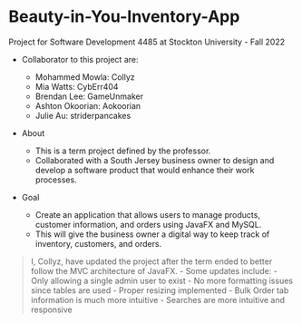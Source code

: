 # Beauty-in-You-Inventory-App
Project for Software Development 4485 at Stockton University - Fall 2022

- Collaborator to this project are:
	- Mohammed Mowla: Collyz
	- Mia Watts: CybErr404 
	- Brendan Lee: GameUnmaker
	- Ashton Okoorian: Aokoorian
	- Julie Au: striderpancakes

- About
	- This is a term project defined by the professor.
	- Collaborated with a South Jersey business owner to design and develop 
	a software product that would enhance their work processes.
	
- Goal
	- Create an application that allows users to manage products, customer information, and orders 
	using JavaFX and MySQL.
	- This will give the business owner a digital way to keep track of inventory, customers, and orders.
	
> I, Collyz, have updated the project after the term ended to better follow the MVC architecture of JavaFX.
	- Some updates include:
	- Only allowing a single admin user to exist
	- No more formatting issues since tables are used
	- Proper resizing implemented
	- Bulk Order tab information is much more intuitive
	- Searches are more intuitive and responsive
